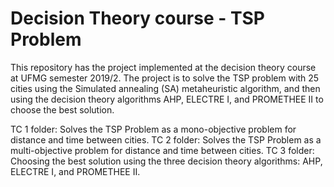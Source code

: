 # Decision Theory course - TSP Problem
This repository has the project implemented at the decision theory course at UFMG semester 2019/2. The project is to solve the TSP problem with 25 cities using the Simulated annealing (SA) metaheuristic algorithm, and then using the decision theory algorithms AHP, ELECTRE I, and PROMETHEE II to choose the best solution.

TC 1 folder: Solves the TSP Problem as a mono-objective problem for distance and time between cities.
TC 2 folder: Solves the TSP Problem as a multi-objective problem for distance and time between cities.
TC 3 folder: Choosing the best solution using the three decision theory algorithms: AHP, ELECTRE I, and PROMETHEE II. 
